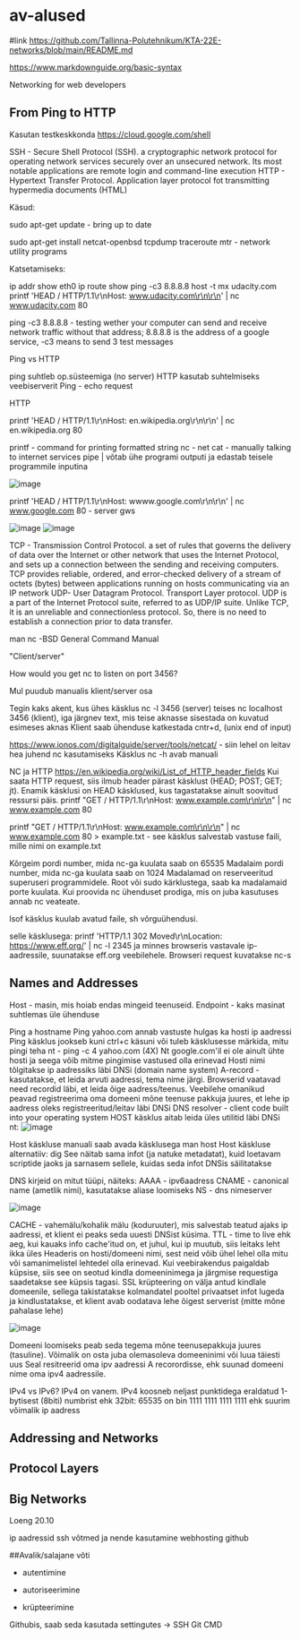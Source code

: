 # av-alused

#link
https://github.com/Tallinna-Polutehnikum/KTA-22E-networks/blob/main/README.md

https://www.markdownguide.org/basic-syntax

Networking for web developers

## From Ping to HTTP

Kasutan testkeskkonda https://cloud.google.com/shell

SSH - Secure Shell Protocol (SSH). a cryptographic network protocol for operating network services securely over an unsecured network. Its most notable applications are remote login and command-line execution
HTTP - Hypertext Transfer Protocol. Application layer protocol fot transmitting hypermedia documents (HTML)


Käsud:

sudo apt-get update - bring up to date

sudo apt-get install netcat-openbsd tcpdump traceroute mtr - network utility programs

Katsetamiseks:

ip addr show eth0
ip route show
ping -c3 8.8.8.8
host -t mx udacity.com
printf 'HEAD / HTTP/1.1\r\nHost: www.udacity.com\r\n\r\n' | nc www.udacity.com 80

ping -c3 8.8.8.8 - testing wether your computer can send and receive network traffic without that address; 8.8.8.8 is the address of a google service, -c3 means to send 3 test messages 

Ping vs HTTP

ping suhtleb op.süsteemiga (no server) HTTP kasutab suhtelmiseks veebiserverit
Ping - echo request

HTTP

printf 'HEAD / HTTP/1.1\r\nHost: en.wikipedia.org\r\n\r\n' | nc en.wikipedia.org 80

printf - command for printing formatted string
nc - net cat - manually talking to internet services
pipe | võtab ühe programi outputi ja edastab teisele programmile inputina

![image](https://user-images.githubusercontent.com/115222040/196377775-c02dfc2a-bb49-4733-98d7-ae22e8e48858.png)

printf 'HEAD / HTTP/1.1\r\nHost: wwww.google.com\r\n\r\n' | nc www.google.com 80 - server gws

![image](https://user-images.githubusercontent.com/115222040/196381013-a582295f-0393-4183-9df6-b050923816c4.png)
![image](https://user-images.githubusercontent.com/115222040/196381512-565640e5-2e60-4ddf-89b4-133bb5731f50.png)

TCP - Transmission Control Protocol. a set of rules that governs the delivery of data over the Internet or other network that uses the Internet Protocol, and sets up a connection between the sending and receiving computers. TCP provides reliable, ordered, and error-checked delivery of a stream of octets (bytes) between applications running on hosts communicating via an IP network
UDP- User Datagram Protocol. Transport Layer protocol. UDP is a part of the Internet Protocol suite, referred to as UDP/IP suite. Unlike TCP, it is an unreliable and connectionless protocol. So, there is no need to establish a connection prior to data transfer. 


man nc -BSD General Command Manual

"Client/server"

How would you get nc to listen on port 3456?

Mul puudub manualis klient/server osa

Tegin kaks akent, kus ühes käsklus nc -l 3456 (server) teises nc localhost 3456 (klient), iga järgnev text, mis teise aknasse sisestada on kuvatud esimeses aknas
Klient saab ühenduse katkestada cntr+d, (unix end of input)

https://www.ionos.com/digitalguide/server/tools/netcat/ - siin lehel on leitav hea juhend nc kasutamiseks 
Käsklus nc -h avab manuali

NC ja HTTP
https://en.wikipedia.org/wiki/List_of_HTTP_header_fields
Kui saata HTTP request, siis ilmub header pärast käsklust (HEAD; POST; GET; jt). Enamik käsklusi on HEAD käsklused, kus tagastatakse ainult soovitud ressursi päis.
printf "GET / HTTP/1.1\r\nHost: www.example.com\r\n\r\n" | nc www.example.com 80

printf "GET / HTTP/1.1\r\nHost: www.example.com\r\n\r\n" | nc www.example.com 80 > example.txt - see käsklus salvestab vastuse faili, mille nimi on example.txt

Kõrgeim pordi number, mida nc-ga kuulata saab on 65535
Madalaim pordi number, mida nc-ga kuulata saab on 1024
Madalamad on reserveeritud superuseri programmidele. Root või sudo kärklustega, saab ka madalamaid porte kuulata. Kui proovida nc ühenduset prodiga, mis on juba kasutuses annab nc veateate.

lsof käsklus kuulab avatud faile, sh võrguühendusi. 

selle käsklusega: printf 'HTTP/1.1 302 Moved\r\nLocation: https://www.eff.org/' | nc -l 2345 ja minnes browseris vastavale ip- aadressile, suunatakse eff.org veebilehele. Browseri request kuvatakse nc-s

## Names and Addresses

Host - masin, mis hoiab endas mingeid teenuseid.
Endpoint - kaks masinat suhtlemas üle ühenduse

Ping a hostname
Ping yahoo.com annab vastuste hulgas ka hosti ip aadressi
Ping käsklus jookseb kuni ctrl+c käsuni või tuleb käsklusesse märkida, mitu pingi teha nt - ping -c 4 yahoo.com (4X)
Nt google.com'il ei ole ainult ühte hosti ja seega võib mitme pingimise vastused olla erinevad
Hosti nimi tõlgitakse ip aadressiks läbi DNSi (domain name system)
A-record - kasutatakse, et leida arvuti aadressi, tema nime järgi. Browserid vaatavad need recordid läbi, et leida õige aadress/teenus.
Veebilehe omanikud peavad registreerima oma domeeni mõne teenuse pakkuja juures, et lehe ip aadress oleks registreeritud/leitav läbi DNSi
DNS resolver - client code built into your operating system
HOST käsklus aitab leida üles utilitid läbi DNSi
nt:
![image](https://user-images.githubusercontent.com/115222040/204097599-43b82ae1-1713-4a6b-8353-e67bc5b1a1a5.png)

Host käskluse manuali saab avada käsklusega man host
Host käskluse alternatiiv:
dig
See näitab sama infot (ja natuke metadatat), kuid  loetavam scriptide jaoks ja sarnasem sellele, kuidas seda infot DNSis säilitatakse

DNS kirjeid on mitut tüüpi, näiteks:
AAAA - ipv6aadress
CNAME - canonical name (ametlik nimi), kasutatakse aliase loomiseks
NS - dns nimeserver

![image](https://user-images.githubusercontent.com/115222040/204098467-4fd8a2f8-4029-4c07-94ec-b06c40fb85c1.png)

CACHE - vahemälu/kohalik mälu (koduruuter), mis salvestab teatud ajaks ip aadressi, et klient ei peaks seda uuesti DNSist küsima.
TTL - time to live ehk aeg, kui kauaks info cache'itud on, et juhul, kui ip muutub, siis leitaks leht ikka üles
Headeris on hosti/domeeni nimi, sest neid võib ühel lehel olla mitu või samanimelistel lehtedel olla erinevad.
Kui veebirakendus paigaldab küpsise, siis see on seotud kindla domeeninimega ja järgmise requestiga saadetakse see küpsis tagasi. SSL krüpteering on välja antud kindlale domeenile, sellega takistatakse kolmandatel pooltel privaatset infot lugeda ja kindlustatakse, et klient avab oodatava lehe õigest serverist (mitte mõne pahalase lehe)

![image](https://user-images.githubusercontent.com/115222040/205300123-9637bc63-8852-41c5-97a3-92b7d1b4d29e.png)


Domeeni loomiseks peab seda tegema mõne teenusepakkuja juures (tasuline). Võimalik on osta juba olemasoleva domeeninimi või luua täiesti uus Seal resitreerid oma ipv aadressi A recorordisse, ehk suunad domeeni nime oma ipv4 aadressile.

IPv4 vs IPv6?
IPv4 on vanem.
IPv4 koosneb neljast punktidega eraldatud 1-bytisest (8biti) numbrist ehk 32bit:
65535 on bin 1111 1111 1111 1111 ehk suurim võimalik ip aadress

## Addressing and Networks

## Protocol Layers
## Big Networks





Loeng 20.10

ip aadressid
ssh võtmed ja nende kasutamine
webhosting 
github

##Avalik/salajane võti
- autentimine

- autoriseerimine

- krüpteerimine

Githubis, saab seda kasutada settingutes -> SSH
Git CMD
